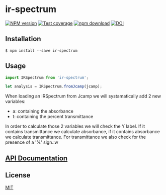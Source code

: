 # ir-spectrum

[![NPM version][npm-image]][npm-url]
[![Test coverage][codecov-image]][codecov-url]
[![npm download][download-image]][download-url]
[![DOI](https://zenodo.org/badge/DOI/10.5281/zenodo.5482831.svg)](https://doi.org/10.5281/zenodo.5482831)

## Installation

`$ npm install --save ir-spectrum`

## Usage

```js
import IRSpectrum from 'ir-spectrum';

let analysis = IRSpectrum.fromJcamp(jcamp);
```

When loading an IRSpectrum from Jcamp we will systamatically add 2 new variables:

- a: containing the absorbance
- t: containing the percent transmittance

In order to calculate those 2 variables we will check the Y label. If it contains
transmittance we calculate absorbance, if it contains absorbance we calculate transmittance.
For transmittance we also check for the presence of a '%' sign.:w

## [API Documentation](https://cheminfo.github.io/ir-spectrum/)

## License

[MIT](./LICENSE)

[npm-image]: https://img.shields.io/npm/v/ir-spectrum.svg?style=flat-square
[npm-url]: https://www.npmjs.com/package/ir-spectrum
[codecov-image]: https://img.shields.io/codecov/c/github/cheminfo/ir-spectrum.svg?style=flat-square
[codecov-url]: https://codecov.io/gh/cheminfo/ir-spectrum
[download-image]: https://img.shields.io/npm/dm/ir-spectrum.svg?style=flat-square
[download-url]: https://www.npmjs.com/package/ir-spectrum
